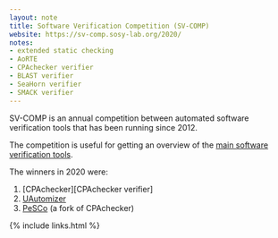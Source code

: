 ```yaml
---
layout: note
title: Software Verification Competition (SV-COMP)
website: https://sv-comp.sosy-lab.org/2020/
notes:
- extended static checking
- AoRTE
- CPAchecker verifier
- BLAST verifier
- SeaHorn verifier
- SMACK verifier
---
```


SV-COMP is an annual competition between automated software
verification tools that has been running since 2012.

The competition is useful for getting an overview of
the [main software verification
tools](https://sv-comp.sosy-lab.org/2020/systems.php).

The winners in 2020 were:
1. [CPAchecker][CPAchecker verifier]
2. [UAutomizer](https://monteverdi.informatik.uni-freiburg.de/tomcat/Website/)
3. [PeSCo](https://github.com/cedricrupb/cpachecker) (a fork of CPAchecker)

{% include links.html %}
